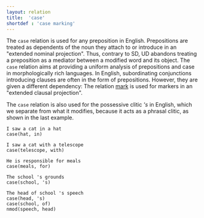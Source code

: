 ```yaml
---
layout: relation
title:  'case'
shortdef : 'case marking'
---
```


The `case` relation is used for any preposition in English. Prepositions are treated as dependents of the noun they attach to or introduce in an "extended nominal projection". Thus, contrary to SD, UD abandons treating a preposition as a mediator between a modified word and its object. The `case` relation aims at providing a uniform analysis of prepositions and case in morphologically rich languages. In English, subordinating conjunctions introducing clauses are often in the form of prepositions. However, they are given a different dependency: The relation [mark]() is used for markers in an "extended clausal projection".

The `case` relation is also used for the possessive clitic _'s_ in English, which we separate from what it modifies, because it acts as a phrasal clitic, as shown in the last example.

~~~ sdparse
I saw a cat in a hat
case(hat, in)
~~~

~~~ sdparse
I saw a cat with a telescope
case(telescope, with)
~~~

~~~ sdparse
He is responsible for meals
case(meals, for)
~~~

~~~ sdparse
The school 's grounds
case(school, 's)
~~~

~~~ sdparse
The head of school 's speech
case(head, 's)
case(school, of)
nmod(speech, head)
~~~
<!-- Interlanguage links updated Út zář 29 18:41:10 CEST 2020 -->
